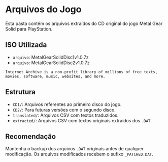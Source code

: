 # Arquivos do Jogo

Esta pasta contém os arquivos extraídos do CD original do jogo Metal Gear Solid para PlayStation.

## ISO Utilizada

- `arquivo`: MetalGearSolidDisc1v1.0.7z
- `arquivo`: MetalGearSolidDisc2v1.0.7z

`Internet Archive is a non-profit library of millions of free texts, movies, software, music, websites, and more.`

## Estrutura
- `CD1/`: Arquivos referentes ao primeiro disco do jogo.
- `CD2/`: Para futuras versões com o segundo disco.
- `translated/`: Arquivos CSV com textos traduzidos.
- `extracted/`: Arquivos CSV com textos originais extraídos dos `.DAT`.

## Recomendação

Mantenha o backup dos arquivos `.DAT` originais antes de qualquer modificação. Os arquivos modificados recebem o sufixo `_PATCHED.DAT`.